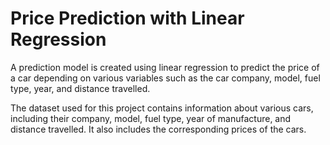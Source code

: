 # Price Prediction with Linear Regression
A prediction model is created using linear regression to predict the price of a car depending on various variables such as the car company, model, fuel type, year, and distance travelled.

The dataset used for this project contains information about various cars, including their company, model, fuel type, year of manufacture, and distance travelled. It also includes the corresponding prices of the cars.
